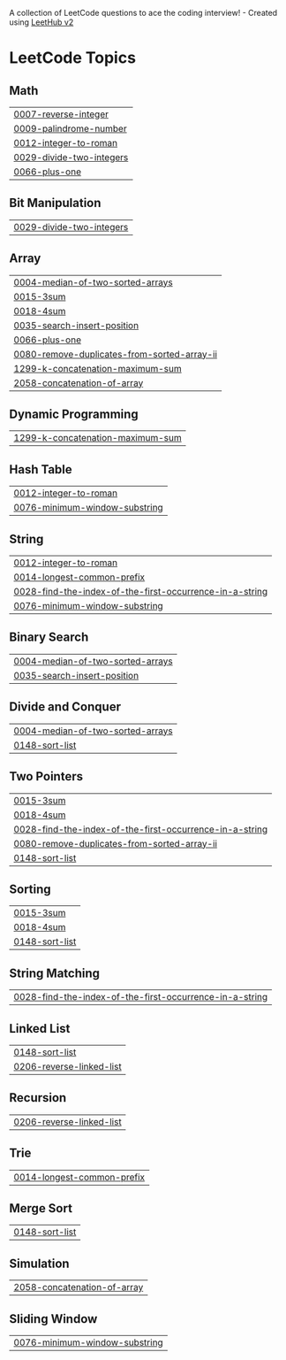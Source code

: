 A collection of LeetCode questions to ace the coding interview! - Created using [LeetHub v2](https://github.com/arunbhardwaj/LeetHub-2.0)
<!---LeetCode Topics Start-->
# LeetCode Topics
## Math
|  |
| ------- |
| [0007-reverse-integer](https://github.com/zakzak45/leetcode/tree/master/0007-reverse-integer) |
| [0009-palindrome-number](https://github.com/zakzak45/leetcode/tree/master/0009-palindrome-number) |
| [0012-integer-to-roman](https://github.com/zakzak45/leetcode/tree/master/0012-integer-to-roman) |
| [0029-divide-two-integers](https://github.com/zakzak45/leetcode/tree/master/0029-divide-two-integers) |
| [0066-plus-one](https://github.com/zakzak45/leetcode/tree/master/0066-plus-one) |
## Bit Manipulation
|  |
| ------- |
| [0029-divide-two-integers](https://github.com/zakzak45/leetcode/tree/master/0029-divide-two-integers) |
## Array
|  |
| ------- |
| [0004-median-of-two-sorted-arrays](https://github.com/zakzak45/leetcode/tree/master/0004-median-of-two-sorted-arrays) |
| [0015-3sum](https://github.com/zakzak45/leetcode/tree/master/0015-3sum) |
| [0018-4sum](https://github.com/zakzak45/leetcode/tree/master/0018-4sum) |
| [0035-search-insert-position](https://github.com/zakzak45/leetcode/tree/master/0035-search-insert-position) |
| [0066-plus-one](https://github.com/zakzak45/leetcode/tree/master/0066-plus-one) |
| [0080-remove-duplicates-from-sorted-array-ii](https://github.com/zakzak45/leetcode/tree/master/0080-remove-duplicates-from-sorted-array-ii) |
| [1299-k-concatenation-maximum-sum](https://github.com/zakzak45/leetcode/tree/master/1299-k-concatenation-maximum-sum) |
| [2058-concatenation-of-array](https://github.com/zakzak45/leetcode/tree/master/2058-concatenation-of-array) |
## Dynamic Programming
|  |
| ------- |
| [1299-k-concatenation-maximum-sum](https://github.com/zakzak45/leetcode/tree/master/1299-k-concatenation-maximum-sum) |
## Hash Table
|  |
| ------- |
| [0012-integer-to-roman](https://github.com/zakzak45/leetcode/tree/master/0012-integer-to-roman) |
| [0076-minimum-window-substring](https://github.com/zakzak45/leetcode/tree/master/0076-minimum-window-substring) |
## String
|  |
| ------- |
| [0012-integer-to-roman](https://github.com/zakzak45/leetcode/tree/master/0012-integer-to-roman) |
| [0014-longest-common-prefix](https://github.com/zakzak45/leetcode/tree/master/0014-longest-common-prefix) |
| [0028-find-the-index-of-the-first-occurrence-in-a-string](https://github.com/zakzak45/leetcode/tree/master/0028-find-the-index-of-the-first-occurrence-in-a-string) |
| [0076-minimum-window-substring](https://github.com/zakzak45/leetcode/tree/master/0076-minimum-window-substring) |
## Binary Search
|  |
| ------- |
| [0004-median-of-two-sorted-arrays](https://github.com/zakzak45/leetcode/tree/master/0004-median-of-two-sorted-arrays) |
| [0035-search-insert-position](https://github.com/zakzak45/leetcode/tree/master/0035-search-insert-position) |
## Divide and Conquer
|  |
| ------- |
| [0004-median-of-two-sorted-arrays](https://github.com/zakzak45/leetcode/tree/master/0004-median-of-two-sorted-arrays) |
| [0148-sort-list](https://github.com/zakzak45/leetcode/tree/master/0148-sort-list) |
## Two Pointers
|  |
| ------- |
| [0015-3sum](https://github.com/zakzak45/leetcode/tree/master/0015-3sum) |
| [0018-4sum](https://github.com/zakzak45/leetcode/tree/master/0018-4sum) |
| [0028-find-the-index-of-the-first-occurrence-in-a-string](https://github.com/zakzak45/leetcode/tree/master/0028-find-the-index-of-the-first-occurrence-in-a-string) |
| [0080-remove-duplicates-from-sorted-array-ii](https://github.com/zakzak45/leetcode/tree/master/0080-remove-duplicates-from-sorted-array-ii) |
| [0148-sort-list](https://github.com/zakzak45/leetcode/tree/master/0148-sort-list) |
## Sorting
|  |
| ------- |
| [0015-3sum](https://github.com/zakzak45/leetcode/tree/master/0015-3sum) |
| [0018-4sum](https://github.com/zakzak45/leetcode/tree/master/0018-4sum) |
| [0148-sort-list](https://github.com/zakzak45/leetcode/tree/master/0148-sort-list) |
## String Matching
|  |
| ------- |
| [0028-find-the-index-of-the-first-occurrence-in-a-string](https://github.com/zakzak45/leetcode/tree/master/0028-find-the-index-of-the-first-occurrence-in-a-string) |
## Linked List
|  |
| ------- |
| [0148-sort-list](https://github.com/zakzak45/leetcode/tree/master/0148-sort-list) |
| [0206-reverse-linked-list](https://github.com/zakzak45/leetcode/tree/master/0206-reverse-linked-list) |
## Recursion
|  |
| ------- |
| [0206-reverse-linked-list](https://github.com/zakzak45/leetcode/tree/master/0206-reverse-linked-list) |
## Trie
|  |
| ------- |
| [0014-longest-common-prefix](https://github.com/zakzak45/leetcode/tree/master/0014-longest-common-prefix) |
## Merge Sort
|  |
| ------- |
| [0148-sort-list](https://github.com/zakzak45/leetcode/tree/master/0148-sort-list) |
## Simulation
|  |
| ------- |
| [2058-concatenation-of-array](https://github.com/zakzak45/leetcode/tree/master/2058-concatenation-of-array) |
## Sliding Window
|  |
| ------- |
| [0076-minimum-window-substring](https://github.com/zakzak45/leetcode/tree/master/0076-minimum-window-substring) |
<!---LeetCode Topics End-->